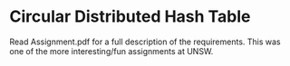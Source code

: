 # Circular Distributed Hash Table

Read Assignment.pdf for a full description of the requirements. This was one of the more interesting/fun assignments at UNSW.
